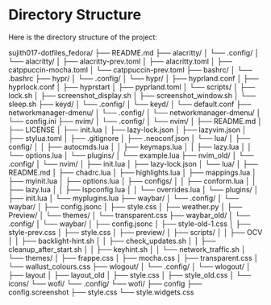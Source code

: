 # Directory Structure

Here is the directory structure of the project:

sujith017-dotfiles_fedora/ ├── README.md ├── alacritty/ │ └── .config/ │ └── alacritty/ │ ├── alacritty-prev.toml │ ├── alacritty.toml │ ├── catppuccin-mocha.toml │ └── catppuccin-prev.toml ├── bashrc/ │ └── .bashrc ├── hypr/ │ └── .config/ │ └── hypr/ │ ├── hyprland.conf │ ├── hyprlock.conf │ ├── hyprstart │ ├── pyprland.toml │ └── scripts/ │ ├── lock.sh │ ├── screenshot_display.sh │ ├── screenshot_window.sh │ └── sleep.sh ├── keyd/ │ └── .config/ │ └── keyd/ │ └── default.conf ├── networkmanager-dmenu/ │ └── .config/ │ └── networkmanager-dmenu/ │ └── config.ini ├── nvim/ │ └── .config/ │ └── nvim/ │ ├── README.md │ ├── LICENSE │ ├── init.lua │ ├── lazy-lock.json │ ├── lazyvim.json │ ├── stylua.toml │ ├── .gitignore │ ├── .neoconf.json │ └── lua/ │ ├── config/ │ │ ├── autocmds.lua │ │ ├── keymaps.lua │ │ ├── lazy.lua │ │ └── options.lua │ └── plugins/ │ └── example.lua ├── nvim_old/ │ └── .config/ │ └── nvim/ │ ├── init.lua │ ├── lazy-lock.json │ └── lua/ │ ├── README.md │ ├── chadrc.lua │ ├── highlights.lua │ ├── mappings.lua │ ├── myinit.lua │ ├── options.lua │ ├── configs/ │ │ ├── conform.lua │ │ ├── lazy.lua │ │ ├── lspconfig.lua │ │ └── overrides.lua │ └── plugins/ │ ├── init.lua │ └── myplugins.lua ├── waybar/ │ └── .config/ │ └── waybar/ │ ├── config.jsonc │ ├── style.css │ ├── weather.py │ ├── Preview/ │ └── themes/ │ └── transparent.css ├── waybar_old/ │ └── .config/ │ └── waybar/ │ ├── config.jsonc │ ├── style-old-1.css │ ├── style-prev.css │ ├── style.css │ ├── preview/ │ ├── scripts/ │ │ ├── OCV │ │ ├── backlight-hint.sh │ │ ├── check_updates.sh │ │ ├── cleanup_after_start.sh │ │ ├── keyhint.sh │ │ └── network_traffic.sh │ └── themes/ │ ├── frappe.css │ ├── mocha.css │ ├── transparent.css │ └── wallust_colours.css ├── wlogout/ │ └── .config/ │ └── wlogout/ │ ├── layout │ ├── layout_old │ ├── style.css │ ├── style_old.css │ └── icons/ └── wofi/ └── .config/ └── wofi/ ├── config ├── config.screenshot ├── style.css └── style.widgets.css
